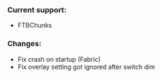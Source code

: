 ### Current support:
- FTBChunks


### Changes: 
- Fix crash on startup (Fabric)
- Fix overlay setting got ignored after switch dim
